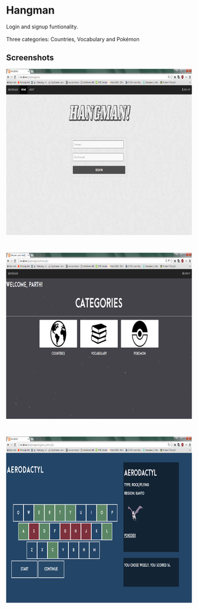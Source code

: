 # Hangman
Login and signup funtionality.<br>
<br>
Three categories: Countries, Vocabulary and Pokémon

## Screenshots

<p align="center">
  <img src="./screenshots/homepage.png" alt="Login Page"
       width="650" height="450">
</p>

<br>

<p align="center">
  <img src="./screenshots/categories.png" alt="Categories"
       width="650" height="450">
</p>

<br>

<p align="center">
  <img src="./screenshots/pokemon.png" alt="Game-Pokemon"
       width="650" height="450">
</p>
